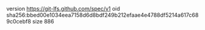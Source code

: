 version https://git-lfs.github.com/spec/v1
oid sha256:bbed00e1034eea7158d6d8bdf249b212efaae4e4788df5214a617c689c0cebf8
size 886
